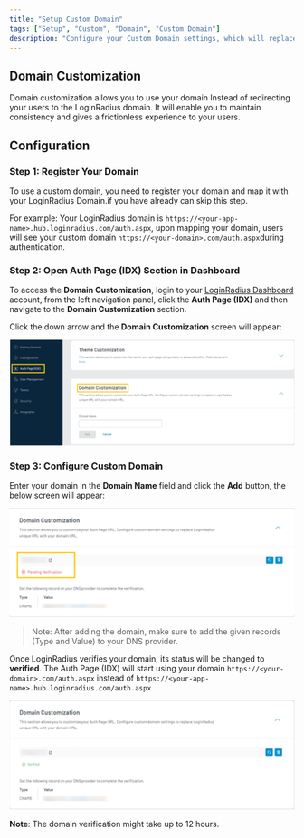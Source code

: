 ```yaml
---
title: "Setup Custom Domain"
tags: ["Setup", "Custom", "Domain", "Custom Domain"]
description: "Configure your Custom Domain settings, which will replace LoginRadius unique URL with your customized unique domain URL."
---
```


## Domain Customization

Domain customization allows you to use your domain Instead of redirecting your users to the LoginRadius domain. It will enable you to maintain consistency and gives a frictionless experience to your users.


## Configuration

### Step 1: Register Your Domain

To use a custom domain, you need to register your domain and map it with your LoginRadius Domain.if you have already can skip this step.

For example: Your LoginRadius domain is `https://<your-app-name>.hub.loginradius.com/auth.aspx`, upon mapping your domain, users will see your custom domain `https://<your-domain>.com/auth.aspx`during authentication.


### Step 2: Open Auth Page (IDX) Section in Dashboard

To access the **Domain Customization**, login to your [LoginRadius Dashboard](https://dashboard.loginradius.com/dashboard) account, from the left navigation panel, click the **Auth Page (IDX)** and then navigate to the **Domain Customization** section. 

Click the down arrow and the **Domain Customization** screen will appear:



<img src="images/domaincustomization1.png" alt="Domain Customization" />


### Step 3: Configure Custom Domain

Enter your domain in the **Domain Name** field and click the **Add** button, the below screen will appear:


  <img src="images/pendingverification1.png" alt="Add Domain" />


> Note: After adding the domain, make sure to add the given records (Type and Value) to your DNS provider.

Once LoginRadius verifies your domain, its status will be changed to **verified**. The Auth Page (IDX) will start using your domain `https://<your-domain>.com/auth.aspx` instead of `https://<your-app-name>.hub.loginradius.com/auth.aspx`



  <img src="images/verificationsuccess.png" alt="Custom Domain Status" />

**Note**: The domain verification might take up to 12 hours.